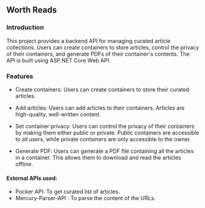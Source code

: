 ## Worth Reads
### Introduction
This project provides a backend API for managing curated article collections. Users can create containers to store articles, control the privacy of their containers, and generate PDFs of their container's contents. The API is built using ASP.NET Core Web API.

### Features
- Create containers: Users can create containers to store their curated articles.

- Add articles: Users can add articles to their containers. Articles are high-quality, well-written content.

- Set container privacy: Users can control the privacy of their containers by making them either public or private. Public containers are accessible to all users, while private containers are only accessible to the owner.

- Generate PDF: Users can generate a PDF file containing all the articles in a container. This allows them to download and read the articles offline.

#### External APIs used:
- Pocker API: To get curated list of articles.
- Mercury-Parser-API : To parse the content of the URLs.